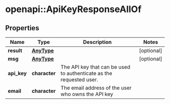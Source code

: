 # openapi::ApiKeyResponseAllOf


## Properties
Name | Type | Description | Notes
------------ | ------------- | ------------- | -------------
**result** | [**AnyType**](.md) |  | [optional] 
**msg** | [**AnyType**](.md) |  | [optional] 
**api_key** | **character** | The API key that can be used to authenticate as the requested user.  | 
**email** | **character** | The email address of the user who owns the API key  | 


